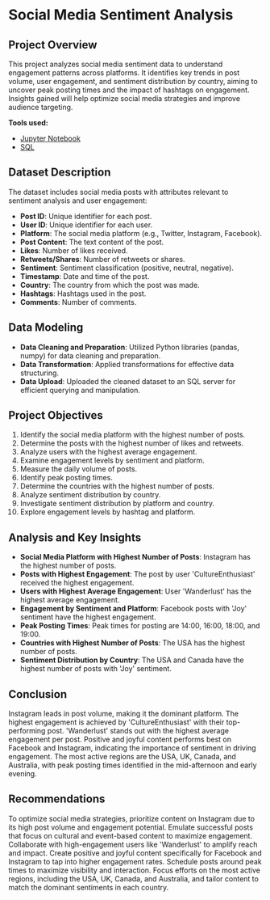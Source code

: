 # Social Media Sentiment Analysis

## Project Overview
This project analyzes social media sentiment data to understand engagement patterns across platforms. It identifies key trends in post volume, user engagement, and sentiment distribution by country, aiming to uncover peak posting times and the impact of hashtags on engagement. Insights gained will help optimize social media strategies and improve audience targeting.

**Tools used:**
- [Jupyter Notebook](https://github.com/Adarsh23082/Social-Media-Sentiments-Analysis/blob/main/Data%20cleaning%20and%20uploading%20to%20SQL%20Server.ipynb)
- [SQL](https://github.com/Adarsh23082/Social-Media-Sentiments-Analysis/blob/main/Sentiment%20Analysis%20Query.sql)

## Dataset Description
The dataset includes social media posts with attributes relevant to sentiment analysis and user engagement:

- **Post ID**: Unique identifier for each post.
- **User ID**: Unique identifier for each user.
- **Platform**: The social media platform (e.g., Twitter, Instagram, Facebook).
- **Post Content**: The text content of the post.
- **Likes**: Number of likes received.
- **Retweets/Shares**: Number of retweets or shares.
- **Sentiment**: Sentiment classification (positive, neutral, negative).
- **Timestamp**: Date and time of the post.
- **Country**: The country from which the post was made.
- **Hashtags**: Hashtags used in the post.
- **Comments**: Number of comments.

## Data Modeling
- **Data Cleaning and Preparation**: Utilized Python libraries (pandas, numpy) for data cleaning and preparation.
- **Data Transformation**: Applied transformations for effective data structuring.
- **Data Upload**: Uploaded the cleaned dataset to an SQL server for efficient querying and manipulation.

## Project Objectives
1. Identify the social media platform with the highest number of posts.
2. Determine the posts with the highest number of likes and retweets.
3. Analyze users with the highest average engagement.
4. Examine engagement levels by sentiment and platform.
5. Measure the daily volume of posts.
6. Identify peak posting times.
7. Determine the countries with the highest number of posts.
8. Analyze sentiment distribution by country.
9. Investigate sentiment distribution by platform and country.
10. Explore engagement levels by hashtag and platform.

## Analysis and Key Insights
- **Social Media Platform with Highest Number of Posts**: Instagram has the highest number of posts.
- **Posts with Highest Engagement**: The post by user 'CultureEnthusiast' received the highest engagement.
- **Users with Highest Average Engagement**: User 'Wanderlust' has the highest average engagement.
- **Engagement by Sentiment and Platform**: Facebook posts with 'Joy' sentiment have the highest engagement.
- **Peak Posting Times**: Peak times for posting are 14:00, 16:00, 18:00, and 19:00.
- **Countries with Highest Number of Posts**: The USA has the highest number of posts.
- **Sentiment Distribution by Country**: The USA and Canada have the highest number of posts with 'Joy' sentiment.

## Conclusion
Instagram leads in post volume, making it the dominant platform. The highest engagement is achieved by 'CultureEnthusiast' with their top-performing post. 'Wanderlust' stands out with the highest average engagement per post. Positive and joyful content performs best on Facebook and Instagram, indicating the importance of sentiment in driving engagement. The most active regions are the USA, UK, Canada, and Australia, with peak posting times identified in the mid-afternoon and early evening.

## Recommendations
To optimize social media strategies, prioritize content on Instagram due to its high post volume and engagement potential. Emulate successful posts that focus on cultural and event-based content to maximize engagement. Collaborate with high-engagement users like 'Wanderlust' to amplify reach and impact. Create positive and joyful content specifically for Facebook and Instagram to tap into higher engagement rates. Schedule posts around peak times to maximize visibility and interaction. Focus efforts on the most active regions, including the USA, UK, Canada, and Australia, and tailor content to match the dominant sentiments in each country.
